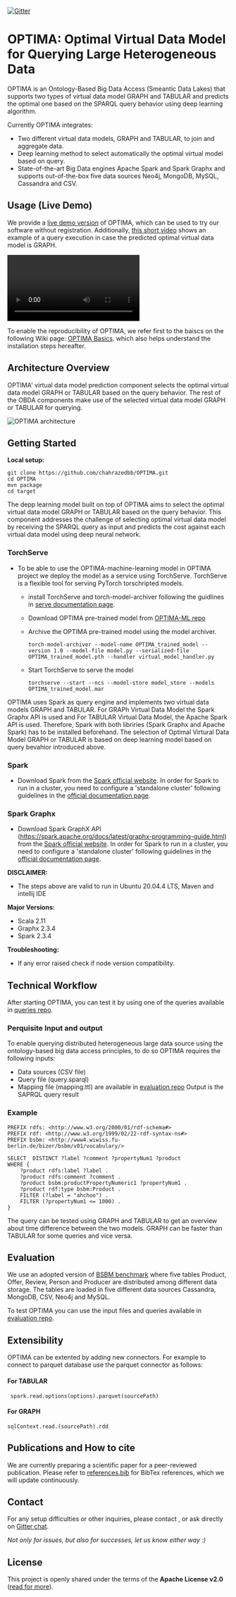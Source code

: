 [![Gitter](https://img.shields.io/gitter/room/DAVFoundation/DAV-Contributors.svg?style=flat-square)](https://gitter.im/OPTIMA)


# OPTIMA: Optimal Virtual Data Model for Querying Large Heterogeneous Data
OPTIMA is an Ontology-Based Big Data Access (Smeantic Data Lakes) that supports two types of virtual data model GRAPH and TABULAR and predicts the optimal one based on the SPARQL query behavior using deep learning algorithm.

Currently OPTIMA integrates:
- Two different virtual data models, GRAPH and TABULAR, to join and aggregate data.
- Deep learning method to select automatically the optimal virtual model based on query.
- State-of-the-art Big Data engines Apache Spark and Spark Graphx and supports out-of-the-box five data sources Neo4j, MongoDB, MySQL, Cassandra and CSV.

## Usage (Live Demo)

We provide a [live demo version](http:/) of OPTIMA, which can be used to try our software without registration.
Additionally, [this short video](docs/OPTIMA-demo.mp4) shows an example of a query execution in case the predicted optimal virtual data model is GRAPH.

![video](docs/optima-demo.mp4)


To enable the reproducibility of OPTIMA, we refer first to the baiscs on the following  Wiki page: [OPTIMA Basics](https://github.com/). which also helps understand the installation steps hereafter.

## Architecture Overview

OPTIMA' virtual data model prediction component selects the optimal virtual data model GRAPH or TABULAR based on the query behavior.
The rest of the OBDA components make use of the selected virtual data model GRAPH or TABULAR for querying.

![OPTIMA architecture](docs/Optima_architecture.png)

## Getting Started
__Local setup:__

```
git clone https://github.com/chahrazedbb/OPTIMA.git
cd OPTIMA
mvn package
cd target
```

The depp learning model built on top of OPTIMA aims to select the optimal virtual data model GRAPH or TABULAR based on the query behavior. This component addresses the challenge of selecting optimal virtual data model by receiving the SPARQL query as input and predicts the cost against each virtual data model using deep neural network.

### TorchServe
- To be able to use the OPTIMA-machine-learning model in OPTIMA project we deploy the model as a service using TorchServe. TorchServe is a flexible tool for serving PyTorch torschripted models.
  - install TorchServe and torch-model-archiver following the guidlines in [serve documentation page](https://github.com/pytorch/serve).
  - Download OPTIMA pre-trained model from [OPTIMA-ML repo]()
  - Archive the OPTIMA pre-trained model using the model archiver.

    ```
    torch-model-archiver --model-name OPTIMA_trained_model --version 1.0 --model-file model.py --serialized-file OPTIMA_trained_model.pth --handler virtual_model_handler.py
    ```
  - Start TorchServe to serve the model
    ```
    torchserve --start --ncs --model-store model_store --models OPTIMA_trained_model.mar
    ```

OPTIMA uses Spark as query engine and implements two virtual data models GRAPH and TABULAR. For GRAPh Virtual Data Model the Spark Graphx API is used and For TABULAR Virtual Data Model, the Apache Spark API is used. Therefore, Spark with both libriries (Spark Graphx and Apache Spark) has to be installed beforehand. The selection of Optimal Virtural Data Model GRAPH or TABULAR is based on deep learning model based on query bevahior introduced above.

### Spark
- Download Spark from the [Spark official website](https://spark.apache.org/downloads.html). In order for Spark to run in a cluster, you need to configure a 'standalone cluster' following guidelines in the [official documentation page](https://spark.apache.org/docs/2.2.0/spark-standalone.html).


### Spark Graphx
- Download Spark GraphX API (https://spark.apache.org/docs/latest/graphx-programming-guide.html) from the [Spark official website](https://spark.apache.org/...). In order for Spark to run in a cluster, you need to configure a 'standalone cluster' following guidelines in the [official documentation page](https://spark.apache.org/docs/2.2.0/spark-standalone.html).


__DISCLAIMER:__
- The steps above are valid to run in Ubuntu 20.04.4 LTS, Maven and intellij IDE

__Major Versions:__
- Scala 2.11
- Graphx 2.3.4
- Spark 2.3.4

__Troubleshooting:__
- If any error raised check if node version compatibility.

## Technical Workflow
After starting OPTIMA, you can test it by using one of the queries available in [queries repo](evaluation/queries).

### Perquisite Input and output
To enable querying distributed heterogeneous large data source using the ontology-based big data access principles, to do so OPTIMA requires the following inputs:   
- Data sources (CSV file) 
- Query file (query.sparql) 
- Mapping file (mapping.ttl) are available in [evaluation repo](evaluation)
Output is the SAPRQL query result 

### Example
```
PREFIX rdfs: <http://www.w3.org/2000/01/rdf-schema#>
PREFIX rdf: <http://www.w3.org/1999/02/22-rdf-syntax-ns#>
PREFIX bsbm: <http://www4.wiwiss.fu-berlin.de/bizer/bsbm/v01/vocabulary/>

SELECT  DISTINCT ?label ?comment ?propertyNum1 ?product
WHERE {
	?product rdfs:label ?label .
	?product rdfs:comment ?comment .
	?product bsbm:productPropertyNumeric1 ?propertyNum1 .
	?product rdf:type bsbm:Product .
	FILTER (?label = "ahchoo") .
	FILTER (?propertyNum1 <= 1000) .
}
```
The query can be tested using GRAPH and TABULAR to get an overview about time difference between the two models. GRAPH can be faster than TABULAR for some queries and vice versa.

## Evaluation
We use an adopted version of [BSBM benchmark](bizer2009berlin) where five tables Product, Offer, Review, Person and Producer are distributed among different data storage.
The tables are loaded in five different data sources Cassandra, MongoDB, CSV, Neo4j and MySQL.

To test OPTIMA you can use the input files and queries available in [evaluation repo](evaluation).

## Extensibility
OPTIMA can be extented by adding new connectors. For example to connect to parquet database use the parquet connector as follows:

#### For TABULAR
``` spark.read.options(options).parquet(sourcePath)```
#### For GRAPH
``` sqlContext.read.(sourcePath).rdd ```

## Publications and How to cite
We are currently preparing a scientific paper for a peer-reviewed publication. Please refer to [references.bib](references.bib) for BibTex references, which we will update continuously.

## Contact
For any setup difficulties or other inquiries, please contact , or ask directly on [Gitter chat](https://gitter.im/).

*Not only for issues, but also for successes, let us know either way :)*

License
-------

This project is openly shared under the terms of the __Apache License
v2.0__ ([read for more](./LICENSE)).


